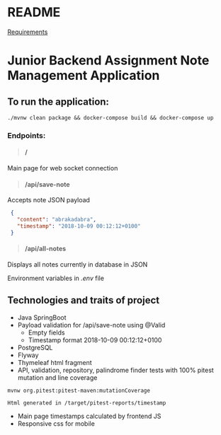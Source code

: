 README
======

[Requirements](Requirements.md)

# Junior Backend Assignment Note Management Application

## To run the application:
```
./mvnw clean package && docker-compose build && docker-compose up
```

### Endpoints:
> #### /
Main page for web socket connection

> #### /api/save-note
Accepts note JSON payload
   ```json
    {
      "content": "abrakadabra",
      "timestamp": "2018-10-09 00:12:12+0100"
    }
   ```
> #### /api/all-notes
Displays all notes currently in database in JSON

Environment variables in _.env_ file

## Technologies and traits of project
- Java SpringBoot
- Payload validation for /api/save-note using @Valid
  - Empty fields
  - Timestamp format 2018-10-09 00:12:12+0100
- PostgreSQL
- Flyway
- Thymeleaf html fragment
- API, validation, repository, palindrome finder tests with 100% pitest mutation and line coverage
```
mvnw org.pitest:pitest-maven:mutationCoverage

Html generated in /target/pitest-reports/timestamp
```
- Main page timestamps calculated by frontend JS
- Responsive css for mobile
